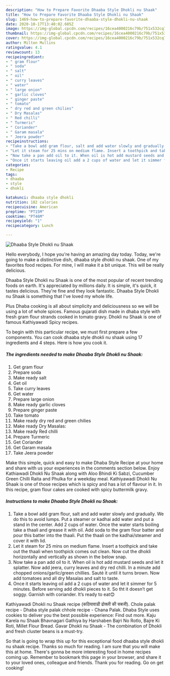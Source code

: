 ```yaml
---
description: "How to Prepare Favorite Dhaaba Style Dhokli nu Shaak"
title: "How to Prepare Favorite Dhaaba Style Dhokli nu Shaak"
slug: 1469-how-to-prepare-favorite-dhaaba-style-dhokli-nu-shaak
date: 2020-10-17T13:40:02.605Z
image: https://img-global.cpcdn.com/recipes/16cea4000216c79b/751x532cq70/dhaaba-style-dhokli-nu-shaak-recipe-main-photo.jpg
thumbnail: https://img-global.cpcdn.com/recipes/16cea4000216c79b/751x532cq70/dhaaba-style-dhokli-nu-shaak-recipe-main-photo.jpg
cover: https://img-global.cpcdn.com/recipes/16cea4000216c79b/751x532cq70/dhaaba-style-dhokli-nu-shaak-recipe-main-photo.jpg
author: Milton Mullins
ratingvalue: 4.1
reviewcount: 13
recipeingredient:
- " gram flour"
- " soda"
- " salt"
- " oil"
- " curry leaves"
- " water"
- " large onion"
- " garlic cloves"
- " ginger paste"
- " tomato"
- " dry red and green chilies"
- " Dry Masalas"
- " Red chilli"
- " Turmeric"
- " Coriander"
- " Garam masala"
- " Jeera powder"
recipeinstructions:
- "Take a bowl add gram flour, salt and add water slowly and gradually. We do this to avoid lumps. Put a steamer or kadhai add water and put a stand in the center. Add 2 cups of water. Once the water starts boiling take a thaali and grease it with oil. Add soda to the gram flour batter and pour this batter into the thaali. Put the thaali on the kadhai/steamer and cover it with lid."
- "Let it steam for 25 mins on medium flame. Insert a toothpick and take out the thaali when toothpick comes out clean. Now cut the dhokli horizontally and vertically as shown in the below snap."
- "Now take a pan add oil to it. When oil is hot add mustard seeds and let it splatter. Now add jeera, curry leaves and dry red chilli. In a minute add chopped onions/garlic/green chillies. Sauté it until it turns brown. Now add tomatoes and all dry Masalas and salt to taste."
- "Once it starts leaving oil add a 2 cups of water and let it simmer for 5 minutes. Before serving add dhokli pieces to it. So tht it doesn’t get soggy. Garnish with coriander. It’s ready to eat😊"
categories:
- Recipe
tags:
- dhaaba
- style
- dhokli

katakunci: dhaaba style dhokli 
nutrition: 182 calories
recipecuisine: American
preptime: "PT15M"
cooktime: "PT46M"
recipeyield: "1"
recipecategory: Lunch

---
```



![Dhaaba Style Dhokli nu Shaak](https://img-global.cpcdn.com/recipes/16cea4000216c79b/751x532cq70/dhaaba-style-dhokli-nu-shaak-recipe-main-photo.jpg)

Hello everybody, I hope you're having an amazing day today. Today, we're going to make a distinctive dish, dhaaba style dhokli nu shaak. One of my favorites food recipes. For mine, I will make it a bit unique. This will be really delicious.

Dhaaba Style Dhokli nu Shaak is one of the most popular of recent trending foods on earth. It's appreciated by millions daily. It is simple, it's quick, it tastes delicious. They're fine and they look fantastic. Dhaaba Style Dhokli nu Shaak is something that I've loved my whole life.

Plus Dhaba cooking is all about simplicity and deliciousness so we will be using a lot of whole spices. Famous gujarati dish made in dhaba style with fresh gram flour strands cooked in tomato gravy. Dhokli nu Shaak is one of famous Kathiyawadi Spicy recipes.


To begin with this particular recipe, we must first prepare a few components. You can cook dhaaba style dhokli nu shaak using 17 ingredients and 4 steps. Here is how you cook it.

<!--inarticleads1-->

##### The ingredients needed to make Dhaaba Style Dhokli nu Shaak:

1. Get  gram flour
1. Prepare  soda
1. Make ready  salt
1. Get  oil
1. Take  curry leaves
1. Get  water
1. Prepare  large onion
1. Make ready  garlic cloves
1. Prepare  ginger paste
1. Take  tomato
1. Make ready  dry red and green chilies
1. Make ready  Dry Masalas:
1. Make ready  Red chilli
1. Prepare  Turmeric
1. Get  Coriander
1. Get  Garam masala
1. Take  Jeera powder


Make this simple, quick and easy to make Dhaba Style Recipe at your home and share with us your experiences in the comments section below. Enjoy Kathiawadi Dhokli Nu Shaak along with Aloo Bhindi Ki Sabzi, Cucumber Green Chilli Raita and Phulka for a weekday meal. Kathiyawadi Dhokli Nu Shaak is one of those recipes which is spicy and has a lot of flavour in it. In this recipe, gram flour cakes are cooked with spicy buttermilk gravy. 

<!--inarticleads2-->

##### Instructions to make Dhaaba Style Dhokli nu Shaak:

1. Take a bowl add gram flour, salt and add water slowly and gradually. We do this to avoid lumps. Put a steamer or kadhai add water and put a stand in the center. Add 2 cups of water. Once the water starts boiling take a thaali and grease it with oil. Add soda to the gram flour batter and pour this batter into the thaali. Put the thaali on the kadhai/steamer and cover it with lid.
1. Let it steam for 25 mins on medium flame. Insert a toothpick and take out the thaali when toothpick comes out clean. Now cut the dhokli horizontally and vertically as shown in the below snap.
1. Now take a pan add oil to it. When oil is hot add mustard seeds and let it splatter. Now add jeera, curry leaves and dry red chilli. In a minute add chopped onions/garlic/green chillies. Sauté it until it turns brown. Now add tomatoes and all dry Masalas and salt to taste.
1. Once it starts leaving oil add a 2 cups of water and let it simmer for 5 minutes. Before serving add dhokli pieces to it. So tht it doesn’t get soggy. Garnish with coriander. It’s ready to eat😊


Kathiyawadi Dhokli nu Shaak recipe (कठियावाडी ढोक्ली की सबजी). Chole palak recipe - Dhaba style palak chhole recipe - Chana Palak. Dhaba Style uses cookies to deliver you the best possible experience: Find out more. Kaju Karela nu Shaak Bhavnagari Gathiya by Harshaben Bajri No Rotlo, Bajre Ki Roti, Millet Flour Bread. Gavar Dhokli nu Shaak - The combination of Dhokli and fresh cluster beans is a must-try. 

So that is going to wrap this up for this exceptional food dhaaba style dhokli nu shaak recipe. Thanks so much for reading. I am sure that you will make this at home. There's gonna be more interesting food in home recipes coming up. Remember to bookmark this page in your browser, and share it to your loved ones, colleague and friends. Thank you for reading. Go on get cooking!
